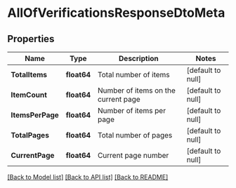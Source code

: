 # AllOfVerificationsResponseDtoMeta

## Properties
Name | Type | Description | Notes
------------ | ------------- | ------------- | -------------
**TotalItems** | **float64** | Total number of items | [default to null]
**ItemCount** | **float64** | Number of items on the current page | [default to null]
**ItemsPerPage** | **float64** | Number of items per page | [default to null]
**TotalPages** | **float64** | Total number of pages | [default to null]
**CurrentPage** | **float64** | Current page number | [default to null]

[[Back to Model list]](../README.md#documentation-for-models) [[Back to API list]](../README.md#documentation-for-api-endpoints) [[Back to README]](../README.md)

